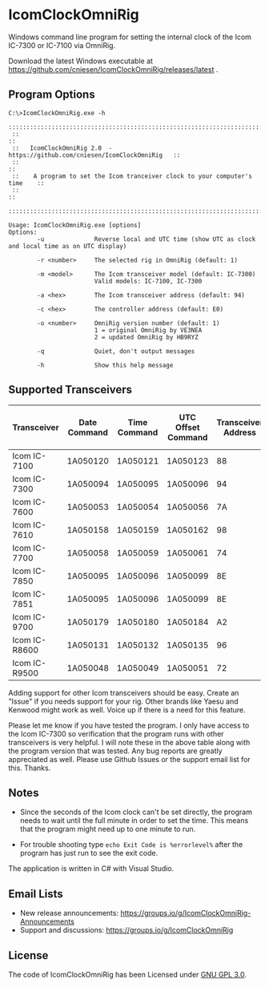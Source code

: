 IcomClockOmniRig
================
Windows command line program for setting the internal clock of the Icom IC-7300 or IC-7100 via OmniRig.

Download the latest Windows executable at https://github.com/cniesen/IcomClockOmniRig/releases/latest . 


Program Options
---------------
```
C:\>IcomClockOmniRig.exe -h
 ::::::::::::::::::::::::::::::::::::::::::::::::::::::::::::::::::::::::::::::
 ::                                                                          ::
 ::   IcomClockOmniRig 2.0  -  https://github.com/cniesen/IcomClockOmniRig   ::
 ::                                                                          ::
 ::    A program to set the Icom tranceiver clock to your computer's time    ::
 ::                                                                          ::
 ::::::::::::::::::::::::::::::::::::::::::::::::::::::::::::::::::::::::::::::

Usage: IcomClockOmniRig.exe [options]
Options:
        -u              Reverse local and UTC time (show UTC as clock and local time as on UTC display)

        -r <number>     The selected rig in OmniRig (default: 1)

        -m <model>      The Icom transceiver model (default: IC-7300)
                        Valid models: IC-7100, IC-7300

        -a <hex>        The Icom transceiver address (default: 94)

        -c <hex>        The controller address (default: E0)

        -o <number>     OmniRig version number (default: 1)
                        1 = original OmniRig by VE3NEA
                        2 = updated OmniRig by HB9RYZ

        -q              Quiet, don't output messages

        -h              Show this help message
```


Supported Transceivers
----------------------

| Transceiver   | Date Command | Time Command | UTC Offset Command | Transceiver Address | Tested with OmniRig | Tested with OmniRig 2 |
|---------------|--------------|--------------|--------------------|---------------------|---------------------|-----------------------|
| Icom IC-7100  | 1A050120     | 1A050121     | 1A050123           | 88                  |                     |                       | 
| Icom IC-7300  | 1A050094     | 1A050095     | 1A050096           | 94                  | AE0S (2.0)          | AE0S (2.0)            |
| Icom IC-7600  | 1A050053     | 1A050054     | 1A050056           | 7A                  |                     |                       |
| Icom IC-7610  | 1A050158     | 1A050159     | 1A050162           | 98                  |                     |                       |
| Icom IC-7700  | 1A050058     | 1A050059     | 1A050061           | 74                  |                     |                       |
| Icom IC-7850  | 1A050095     | 1A050096     | 1A050099           | 8E                  |                     |                       |
| Icom IC-7851  | 1A050095     | 1A050096     | 1A050099           | 8E                  |                     |                       |
| Icom IC-9700  | 1A050179     | 1A050180     | 1A050184           | A2                  |                     |                       |
| Icom IC-R8600 | 1A050131     | 1A050132     | 1A050135           | 96                  |                     |                       |
| Icom IC-R9500 | 1A050048     | 1A050049     | 1A050051           | 72                  |                     |                       |

Adding support for other Icom transceivers should be easy. Create an "Issue" if you needs support for your rig.  Other brands like Yaesu and Kenwood
might work as well. Voice up if there is a need for this feature.

Please let me know if you have tested the program.  I only have access to the Icom IC-7300 so verification that the program runs with other
transceivers is very helpful. I will note these in the above table along with the program version that was tested.  Any bug reports are 
greatly appreciated as well.  Please use Github Issues or the support email list for this. Thanks.


Notes
-----
* Since the seconds of the Icom clock can't be set directly, the program needs to wait until the full minute in order to set the time.  This means that the program might need up to one minute to run.

* For trouble shooting type `echo Exit Code is %errorlevel%` after the program has just run to see the exit code.

The application is written in C# with Visual Studio.


Email Lists
-----------
* New release announcements: https://groups.io/g/IcomClockOmniRig-Announcements
* Support and discussions: https://groups.io/g/IcomClockOmniRig


License
-------
The code of IcomClockOmniRig has been Licensed under [GNU GPL 3.0](https://github.com/cniesen/IcomClockOmniRig/blob/master/COPYING.md).

